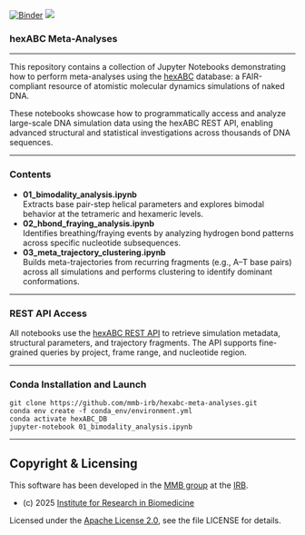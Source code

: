[![Binder](https://mybinder.org/badge_logo.svg)](https://mybinder.org/v2/gh/mmb-irb/hexabc-meta-analyses/HEAD)
[![](https://img.shields.io/badge/Google%20Colab-Open-orange?logo=google-colab)](https://colab.research.google.com/github/mmb-irb/hexabc-meta-analyses/)

### hexABC Meta-Analyses

***

This repository contains a collection of Jupyter Notebooks demonstrating how to perform meta-analyses using the [hexABC](https://mmb.irbbarcelona.org/webdev3/hexABC) database: a FAIR-compliant resource of atomistic molecular dynamics simulations of naked DNA.

These notebooks showcase how to programmatically access and analyze large-scale DNA simulation data using the hexABC REST API, enabling advanced structural and statistical investigations across thousands of DNA sequences.

***

### Contents

  - **01_bimodality_analysis.ipynb**  
    Extracts base pair-step helical parameters and explores bimodal behavior at the tetrameric and hexameric levels.
  - **02_hbond_fraying_analysis.ipynb**  
    Identifies breathing/fraying events by analyzing hydrogen bond patterns across specific nucleotide subsequences.
  - **03_meta_trajectory_clustering.ipynb**  
    Builds meta-trajectories from recurring fragments (e.g., A–T base pairs) across all simulations and performs clustering to identify dominant conformations.

***

### REST API Access

All notebooks use the [hexABC REST API](https://mmb.irbbarcelona.org/webdev3/hexABC/rest) to retrieve simulation metadata, structural parameters, and trajectory fragments. The API supports fine-grained queries by project, frame range, and nucleotide region.

***

### Conda Installation and Launch

```console
git clone https://github.com/mmb-irb/hexabc-meta-analyses.git
conda env create -f conda_env/environment.yml
conda activate hexABC_DB
jupyter-notebook 01_bimodality_analysis.ipynb
```

***

## Copyright & Licensing
This software has been developed in the [MMB group](http://mmb.irbbarcelona.org) at the [IRB](https://www.irbbarcelona.org/).

* (c) 2025 [Institute for Research in Biomedicine](https://www.irbbarcelona.org/)

Licensed under the
[Apache License 2.0](https://www.apache.org/licenses/LICENSE-2.0), see the file LICENSE for details.


